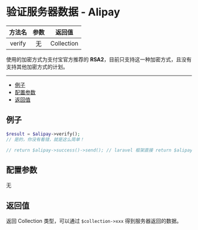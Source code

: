 # 验证服务器数据 - Alipay

| 方法名 | 参数 | 返回值 |
| :---: | :---: | :---: |
| verify | 无 | Collection |

使用的加密方式为支付宝官方推荐的 **RSA2**，目前只支持这一种加密方式，且没有支持其他加密方式的计划。

---

- [例子](#例子)
- [配置参数](#配置参数)
- [返回值](#返回值)


<a name="例子"></a>

## 例子

```PHP
$result = $alipay->verify();
// 是的，你没有看错，就是这么简单！

// return $alipay->success()->send(); // laravel 框架直接 return $alipay->success();
```

<a name="配置参数"></a>

## 配置参数

无

<a name="返回值"></a>

## 返回值

返回 Collection 类型，可以通过 `$collection->xxx` 得到服务器返回的数据。
